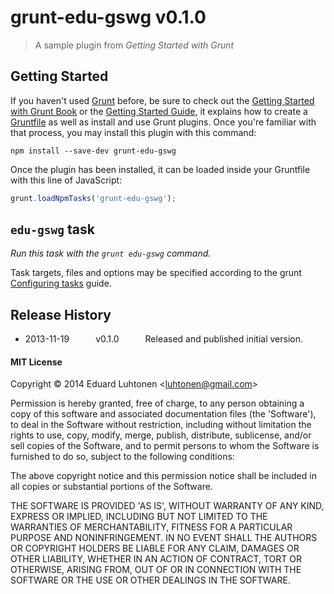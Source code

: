 # grunt-edu-gswg v0.1.0

> A sample plugin from *Getting Started with Grunt*

## Getting Started

If you haven't used [Grunt](http://gruntjs.com/) before, be sure to check out the [Getting Started with Grunt Book](http://gswg.io/) or the [Getting Started Guide](http://gruntjs.com/getting-started), it explains how to create a [Gruntfile](http://gruntjs.com/sample-gruntfile) as well as install and use Grunt plugins. Once you're familiar with that process, you may install this plugin with this command:

```shell
npm install --save-dev grunt-edu-gswg
```

Once the plugin has been installed, it can be loaded inside your Gruntfile with this line of JavaScript:

```js
grunt.loadNpmTasks('grunt-edu-gswg');
```

## `edu-gswg` task

*Run this task with the `grunt edu-gswg` command.*

Task targets, files and options may be specified according to the grunt [Configuring tasks](http://gruntjs.com/configuring-tasks) guide.

## Release History

 * 2013-11-19   v0.1.0   Released and published initial version.

#### MIT License

Copyright &copy; 2014 Eduard Luhtonen &lt;luhtonen@gmail.com&gt;

Permission is hereby granted, free of charge, to any person obtaining
a copy of this software and associated documentation files (the
'Software'), to deal in the Software without restriction, including
without limitation the rights to use, copy, modify, merge, publish,
distribute, sublicense, and/or sell copies of the Software, and to
permit persons to whom the Software is furnished to do so, subject to
the following conditions:

The above copyright notice and this permission notice shall be
included in all copies or substantial portions of the Software.

THE SOFTWARE IS PROVIDED 'AS IS', WITHOUT WARRANTY OF ANY KIND,
EXPRESS OR IMPLIED, INCLUDING BUT NOT LIMITED TO THE WARRANTIES OF
MERCHANTABILITY, FITNESS FOR A PARTICULAR PURPOSE AND NONINFRINGEMENT.
IN NO EVENT SHALL THE AUTHORS OR COPYRIGHT HOLDERS BE LIABLE FOR ANY
CLAIM, DAMAGES OR OTHER LIABILITY, WHETHER IN AN ACTION OF CONTRACT,
TORT OR OTHERWISE, ARISING FROM, OUT OF OR IN CONNECTION WITH THE
SOFTWARE OR THE USE OR OTHER DEALINGS IN THE SOFTWARE.

